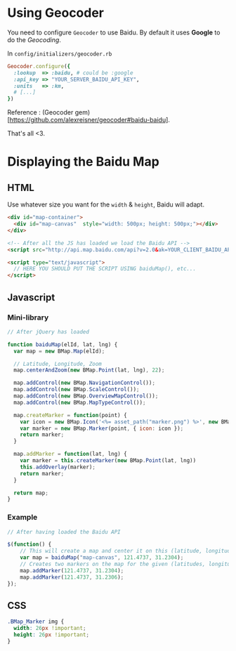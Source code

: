 # Using Geocoder

You need to configure `Geocoder` to use Baidu. By default it uses **Google** to do the *Geocoding*.

In `config/initializers/geocoder.rb`

```ruby
Geocoder.configure({
  :lookup  => :baidu, # could be :google
  :api_key => "YOUR_SERVER_BAIDU_API_KEY",
  :units   => :km,
  # [...]
})
```

Reference : (Geocoder gem)[https://github.com/alexreisner/geocoder#baidu-baidu].

That's all <3.

# Displaying the Baidu Map 

## HTML 

Use whatever size you want for the `width` & `height`, Baidu will adapt.

```html
<div id="map-container">
  <div id="map-canvas"  style="width: 500px; height: 500px;"></div>
</div>

<!-- After all the JS has loaded we load the Baidu API -->
<script src="http://api.map.baidu.com/api?v=2.0&ak=YOUR_CLIENT_BAIDU_API_KEY"></script>

<script type="text/javascript">
  // HERE YOU SHOULD PUT THE SCRIPT USING baiduMap(), etc...
</script>
```

## Javascript

### Mini-library

```javascript
// After jQuery has loaded 

function baiduMap(elId, lat, lng) {
  var map = new BMap.Map(elId);

  // Latitude, Longitude, Zoom
  map.centerAndZoom(new BMap.Point(lat, lng), 22); 

  map.addControl(new BMap.NavigationControl());
  map.addControl(new BMap.ScaleControl());
  map.addControl(new BMap.OverviewMapControl());
  map.addControl(new BMap.MapTypeControl());

  map.createMarker = function(point) {
    var icon = new BMap.Icon('<%= asset_path("marker.png") %>', new BMap.Size(26, 26));
    var marker = new BMap.Marker(point, { icon: icon });
    return marker;  
  }

  map.addMarker = function(lat, lng) {
  	var marker = this.createMarker(new BMap.Point(lat, lng))
  	this.addOverlay(marker);
  	return marker;
  }

  return map;
}
```

### Example

```javascript
// After having loaded the Baidu API

$(function() {
	// This will create a map and center it on this (latitude, longitude)
	var map = baiduMap("map-canvas", 121.4737, 31.2304);
	// Creates two markers on the map for the given (latitudes, longitudes)
	map.addMarker(121.4737, 31.2304);
	map.addMarker(121.4737, 31.2306);
});
```

## CSS 

```css
.BMap_Marker img {
  width: 26px !important;
  height: 26px !important;
}
```